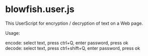 blowfish.user.js
================

This UserScript for encryption / decryption of text on a Web page.

Usage:

encode: select text, press ctrl+Q, enter password, press ok<br>
decode: select text, press ctrl+shift+Q, enter password, press ok

